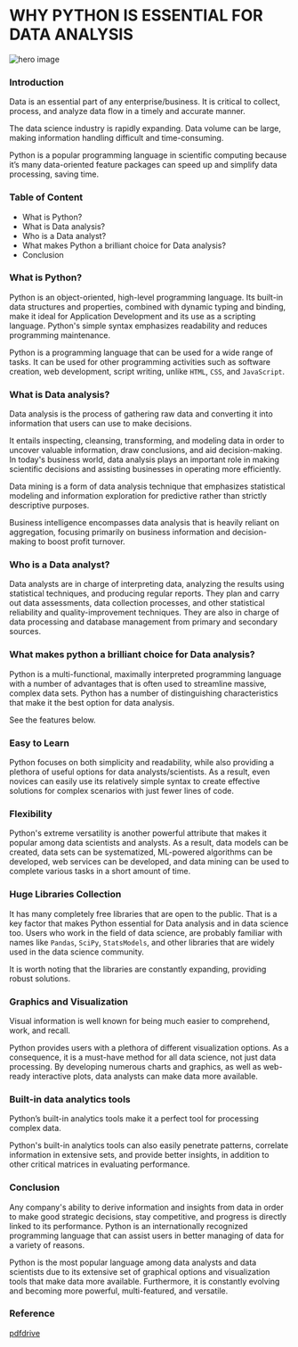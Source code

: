 # WHY PYTHON IS ESSENTIAL FOR DATA ANALYSIS

![hero image](/engineering-education/why-python-is-essential-for-data-analysis/datascience.jpg)

### Introduction

Data is an essential part of any enterprise/business. It is critical to collect, process, and analyze data flow in a timely and accurate manner.
 
The data science industry is rapidly expanding. Data volume can be large, making information handling difficult and time-consuming.

Python is a popular programming language in scientific computing because it’s many data-oriented feature packages can speed up and simplify data processing, saving time.

### Table of Content

- What is Python?
- What is Data analysis?
- Who is a Data analyst?
- What makes Python a brilliant choice for Data analysis?
- Conclusion

### What is Python?

Python is an object-oriented, high-level programming language.
Its built-in data structures and properties, combined with dynamic typing and binding, make it ideal for Application Development and its use as a scripting language. Python's simple syntax emphasizes readability and reduces programming maintenance.

Python is a programming language that can be used for a wide range of tasks. It can be used for other programming activities such as software creation, web development, script writing, unlike `HTML`, `CSS`, and `JavaScript`. 

### What is Data analysis?

Data analysis is the process of gathering raw data and converting it into information that users can use to make decisions.

It entails inspecting, cleansing, transforming, and modeling data in order to uncover valuable information, draw conclusions, and aid decision-making.
In today's business world, data analysis plays an important role in making scientific decisions and assisting businesses in operating more efficiently.
 
Data mining is a form of data analysis technique that emphasizes statistical modeling and information exploration for predictive rather than strictly descriptive purposes.

Business intelligence encompasses data analysis that is heavily reliant on aggregation, focusing primarily on business information and decision-making to boost profit turnover. 

### Who is a Data analyst?

Data analysts are in charge of interpreting data, analyzing the results using statistical techniques, and producing regular reports. They plan and carry out data assessments, data collection processes, and other statistical reliability and quality-improvement techniques. They are also in charge of data processing and database management from primary and secondary sources.

### What makes python a brilliant choice for Data analysis?

Python is a multi-functional, maximally interpreted programming language with a number of advantages that is often used to streamline massive, complex data sets. Python has a number of distinguishing characteristics that make it the best option for data analysis.

See the features below.

### Easy to Learn

Python focuses on both simplicity and readability, while also providing a plethora of useful options for data analysts/scientists. As a result, even novices can easily use its relatively simple syntax to create effective solutions for complex scenarios with just fewer lines of code.

### Flexibility

Python's extreme versatility is another powerful attribute that makes it popular among data scientists and analysts. As a result, data models can be created, data sets can be systematized, ML-powered algorithms can be developed, web services can be developed, and data mining can be used to complete various tasks in a short amount of time.

### Huge Libraries Collection

It has many completely free libraries that are open to the public. That is a key factor that makes Python essential for Data analysis and in data science too. Users who work in the field of data science, are probably familiar with names like `Pandas`, `SciPy`, `StatsModels`, and other libraries that are widely used in the data science community.

It is worth noting that the libraries are constantly expanding, providing robust solutions.

### Graphics and Visualization

Visual information is well known for being much easier to comprehend, work, and recall.

Python provides users with a plethora of different visualization options. As a consequence, it is a must-have method for all data science, not just data processing. By developing numerous charts and graphics, as well as web-ready interactive plots, data analysts can make data more available.

### Built-in data analytics tools

Python’s built-in analytics tools make it a perfect tool for processing complex data.

Python's built-in analytics tools can also easily penetrate patterns, correlate information in extensive sets, and provide better insights, in addition to other critical matrices in evaluating performance.

### Conclusion

Any company's ability to derive information and insights from data in order to make good strategic decisions, stay competitive, and progress is directly linked to its performance. Python is an internationally recognized programming language that can assist users in better managing of data for a variety of reasons.

Python is the most popular language among data analysts and data scientists due to its extensive set of graphical options and visualization tools that make data more available. Furthermore, it is constantly evolving and becoming more powerful, multi-featured, and versatile.

### Reference

[pdfdrive](https://www.pdfdrive.com/python-data-analytics-data-analysis-and-science-using-pandas-matplotlib-and-the-python-programming-language-e158003322.html)
